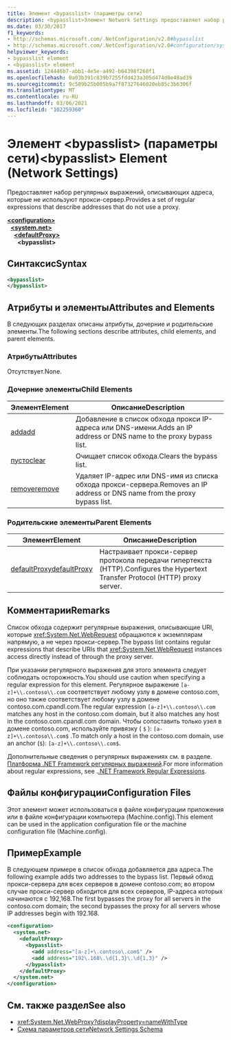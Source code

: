 ```yaml
---
title: Элемент <bypasslist> (параметры сети)
description: <bypasslist>Элемент Network Settings предоставляет набор регулярных выражений, описывающих адреса, которые не используют прокси-сервер в платформа .NET Framework.
ms.date: 03/30/2017
f1_keywords:
- http://schemas.microsoft.com/.NetConfiguration/v2.0#bypasslist
- http://schemas.microsoft.com/.NetConfiguration/v2.0#configuration/system.net/defaultProxy/bypasslist
helpviewer_keywords:
- bypasslist element
- <bypasslist> element
ms.assetid: 124446b7-abb1-4e5e-a492-b64398f268f1
ms.openlocfilehash: 0a03b391c839b7255fdd423a305d474d0e48ad39
ms.sourcegitcommit: 9c589b25b005b9a7f87327646020eb85c3b6306f
ms.translationtype: MT
ms.contentlocale: ru-RU
ms.lasthandoff: 03/06/2021
ms.locfileid: "102259360"
---
```

# <a name="bypasslist-element-network-settings"></a><span data-ttu-id="a8706-103">Элемент \<bypasslist> (параметры сети)</span><span class="sxs-lookup"><span data-stu-id="a8706-103">\<bypasslist> Element (Network Settings)</span></span>

<span data-ttu-id="a8706-104">Предоставляет набор регулярных выражений, описывающих адреса, которые не используют прокси-сервер.</span><span class="sxs-lookup"><span data-stu-id="a8706-104">Provides a set of regular expressions that describe addresses that do not use a proxy.</span></span>  

[**\<configuration>**](../configuration-element.md)\
&nbsp;&nbsp;[**\<system.net>**](system-net-element-network-settings.md)\
&nbsp;&nbsp;&nbsp;&nbsp;[**\<defaultProxy>**](defaultproxy-element-network-settings.md)\
&nbsp;&nbsp;&nbsp;&nbsp;&nbsp;&nbsp;**\<bypasslist>**

## <a name="syntax"></a><span data-ttu-id="a8706-105">Синтаксис</span><span class="sxs-lookup"><span data-stu-id="a8706-105">Syntax</span></span>  
  
```xml  
<bypasslist>
</bypasslist>  
```  
  
## <a name="attributes-and-elements"></a><span data-ttu-id="a8706-106">Атрибуты и элементы</span><span class="sxs-lookup"><span data-stu-id="a8706-106">Attributes and Elements</span></span>  

 <span data-ttu-id="a8706-107">В следующих разделах описаны атрибуты, дочерние и родительские элементы.</span><span class="sxs-lookup"><span data-stu-id="a8706-107">The following sections describe attributes, child elements, and parent elements.</span></span>  
  
### <a name="attributes"></a><span data-ttu-id="a8706-108">Атрибуты</span><span class="sxs-lookup"><span data-stu-id="a8706-108">Attributes</span></span>  

 <span data-ttu-id="a8706-109">Отсутствует.</span><span class="sxs-lookup"><span data-stu-id="a8706-109">None.</span></span>  
  
### <a name="child-elements"></a><span data-ttu-id="a8706-110">Дочерние элементы</span><span class="sxs-lookup"><span data-stu-id="a8706-110">Child Elements</span></span>  
  
|<span data-ttu-id="a8706-111">**Элемент**</span><span class="sxs-lookup"><span data-stu-id="a8706-111">**Element**</span></span>|<span data-ttu-id="a8706-112">**Описание**</span><span class="sxs-lookup"><span data-stu-id="a8706-112">**Description**</span></span>|  
|-----------------|---------------------|  
|[<span data-ttu-id="a8706-113">add</span><span class="sxs-lookup"><span data-stu-id="a8706-113">add</span></span>](add-element-for-bypasslist-network-settings.md)|<span data-ttu-id="a8706-114">Добавление в список обхода прокси IP-адреса или DNS-имени.</span><span class="sxs-lookup"><span data-stu-id="a8706-114">Adds an IP address or DNS name to the proxy bypass list.</span></span>|  
|[<span data-ttu-id="a8706-115">пусто</span><span class="sxs-lookup"><span data-stu-id="a8706-115">clear</span></span>](clear-element-for-bypasslist-network-settings.md)|<span data-ttu-id="a8706-116">Очищает список обхода.</span><span class="sxs-lookup"><span data-stu-id="a8706-116">Clears the bypass list.</span></span>|  
|[<span data-ttu-id="a8706-117">remove</span><span class="sxs-lookup"><span data-stu-id="a8706-117">remove</span></span>](remove-element-for-bypasslist-network-settings.md)|<span data-ttu-id="a8706-118">Удаляет IP-адрес или DNS-имя из списка обхода прокси-сервера.</span><span class="sxs-lookup"><span data-stu-id="a8706-118">Removes an IP address or DNS name from the proxy bypass list.</span></span>|  
  
### <a name="parent-elements"></a><span data-ttu-id="a8706-119">Родительские элементы</span><span class="sxs-lookup"><span data-stu-id="a8706-119">Parent Elements</span></span>  
  
|<span data-ttu-id="a8706-120">**Элемент**</span><span class="sxs-lookup"><span data-stu-id="a8706-120">**Element**</span></span>|<span data-ttu-id="a8706-121">**Описание**</span><span class="sxs-lookup"><span data-stu-id="a8706-121">**Description**</span></span>|  
|-----------------|---------------------|  
|[<span data-ttu-id="a8706-122">defaultProxy</span><span class="sxs-lookup"><span data-stu-id="a8706-122">defaultProxy</span></span>](defaultproxy-element-network-settings.md)|<span data-ttu-id="a8706-123">Настраивает прокси-сервер протокола передачи гипертекста (HTTP).</span><span class="sxs-lookup"><span data-stu-id="a8706-123">Configures the Hypertext Transfer Protocol (HTTP) proxy server.</span></span>|  
  
## <a name="remarks"></a><span data-ttu-id="a8706-124">Комментарии</span><span class="sxs-lookup"><span data-stu-id="a8706-124">Remarks</span></span>  

 <span data-ttu-id="a8706-125">Список обхода содержит регулярные выражения, описывающие URI, которые <xref:System.Net.WebRequest> обращаются к экземплярам напрямую, а не через прокси-сервер.</span><span class="sxs-lookup"><span data-stu-id="a8706-125">The bypass list contains regular expressions that describe URIs that <xref:System.Net.WebRequest> instances access directly instead of through the proxy server.</span></span>  
  
 <span data-ttu-id="a8706-126">При указании регулярного выражения для этого элемента следует соблюдать осторожность.</span><span class="sxs-lookup"><span data-stu-id="a8706-126">You should use caution when specifying a regular expression for this element.</span></span> <span data-ttu-id="a8706-127">Регулярное выражение `[a-z]+\\.contoso\\.com` соответствует любому узлу в домене contoso.com, но оно также соответствует любому узлу в домене contoso.com.cpandl.com.</span><span class="sxs-lookup"><span data-stu-id="a8706-127">The regular expression `[a-z]+\\.contoso\\.com` matches any host in the contoso.com domain, but it also matches any host in the contoso.com.cpandl.com domain.</span></span> <span data-ttu-id="a8706-128">Чтобы сопоставить только узел в домене contoso.com, используйте привязку ( `$` ): `[a-z]+\\.contoso\\.com$` .</span><span class="sxs-lookup"><span data-stu-id="a8706-128">To match only a host in the contoso.com domain, use an anchor (`$`): `[a-z]+\\.contoso\\.com$`.</span></span>
  
 <span data-ttu-id="a8706-129">Дополнительные сведения о регулярных выражениях см. в разделе. [Платформа .NET Framework регулярных выражений](../../../../standard/base-types/regular-expressions.md).</span><span class="sxs-lookup"><span data-stu-id="a8706-129">For more information about regular expressions, see .[.NET Framework Regular Expressions](../../../../standard/base-types/regular-expressions.md).</span></span>  
  
## <a name="configuration-files"></a><span data-ttu-id="a8706-130">Файлы конфигурации</span><span class="sxs-lookup"><span data-stu-id="a8706-130">Configuration Files</span></span>  

 <span data-ttu-id="a8706-131">Этот элемент может использоваться в файле конфигурации приложения или в файле конфигурации компьютера (Machine.config).</span><span class="sxs-lookup"><span data-stu-id="a8706-131">This element can be used in the application configuration file or the machine configuration file (Machine.config).</span></span>  
  
## <a name="example"></a><span data-ttu-id="a8706-132">Пример</span><span class="sxs-lookup"><span data-stu-id="a8706-132">Example</span></span>  

 <span data-ttu-id="a8706-133">В следующем примере в список обхода добавляется два адреса.</span><span class="sxs-lookup"><span data-stu-id="a8706-133">The following example adds two addresses to the bypass list.</span></span> <span data-ttu-id="a8706-134">Первый обход прокси-сервера для всех серверов в домене contoso.com; во втором случае прокси-сервер обходится для всех серверов, IP-адреса которых начинаются с 192,168.</span><span class="sxs-lookup"><span data-stu-id="a8706-134">The first bypasses the proxy for all servers in the contoso.com domain; the second bypasses the proxy for all servers whose IP addresses begin with 192.168.</span></span>  
  
```xml  
<configuration>  
  <system.net>  
    <defaultProxy>  
      <bypasslist>  
        <add address="[a-z]+\.contoso\.com$" />  
        <add address="192\.168\.\d{1,3}\.\d{1,3}" />  
      </bypasslist>  
    </defaultProxy>  
  </system.net>  
</configuration>  
```  
  
## <a name="see-also"></a><span data-ttu-id="a8706-135">См. также раздел</span><span class="sxs-lookup"><span data-stu-id="a8706-135">See also</span></span>

- <xref:System.Net.WebProxy?displayProperty=nameWithType>
- [<span data-ttu-id="a8706-136">Схема параметров сети</span><span class="sxs-lookup"><span data-stu-id="a8706-136">Network Settings Schema</span></span>](index.md)
